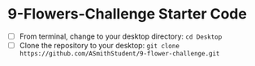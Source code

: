 # 9-Flowers-Challenge Starter Code

- [ ] From terminal, change to your desktop directory: `cd Desktop`
- [ ] Clone the repository to your desktop: `git clone https://github.com/ASmithStudent/9-flower-challenge.git`